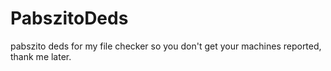 # PabszitoDeds
pabszito deds for my file checker so you don't get your machines reported, thank me later.
